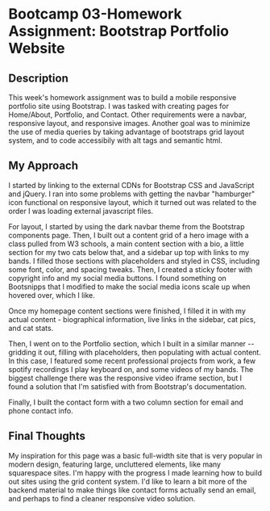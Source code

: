 # Bootcamp 03-Homework Assignment: Bootstrap Portfolio Website
## Description
This week's homework assignment was to build a mobile responsive portfolio site using Bootstrap. I was tasked with creating pages for Home/About, Portfolio, and Contact. Other requirements were a navbar, responsive layout, and responsive images. Another goal was to minimize the use of media queries by taking advantage of bootstraps grid layout system, and to code accessibily with alt tags and semantic html.

## My Approach
I started by linking to the external CDNs for Bootstrap CSS and JavaScript and jQuery. I ran into some problems with getting the navbar "hamburger" icon functional on responsive layout, which it turned out was related to the order I was loading external javascript files.

For layout, I started by using the dark navbar theme from the Bootstrap components page. Then, I built out a content grid of a hero image with a class pulled from W3 schools, a main content section with a bio, a little section for my two cats below that, and a sidebar up top with links to my bands. I filled those sections with placeholders and styled in CSS, including some font, color, and spacing tweaks. Then, I created a sticky footer with copyright info and my social media buttons. I found something on Bootsnipps that I modified to make the social media icons scale up when hovered over, which I like.

Once my homepage content sections were finished, I filled it in with my actual content - biographical information, live links in the sidebar, cat pics, and cat stats.

Then, I went on to the Portfolio section, which I built in a similar manner -- gridding it out, filling with placeholders, then populating with actual content. In this case, I featured some recent professional projects from work, a few spotify recordings I play keyboard on, and some videos of my bands. The biggest challenge there was the responsive video iframe section, but I found a solution that I'm satisfied with from Bootstrap's documentation.

Finally, I built the contact form with a two column section for email and phone contact info.

## Final Thoughts
My inspiration for this page was a basic full-width site that is very popular in modern design, featuring large, uncluttered elements, like many squarespace sites. I'm happy with the progress I made learning how to build out sites using the grid content system. I'd like to learn a bit more of the backend material to make things like contact forms actually send an email, and perhaps to find a cleaner responsive video solution.
